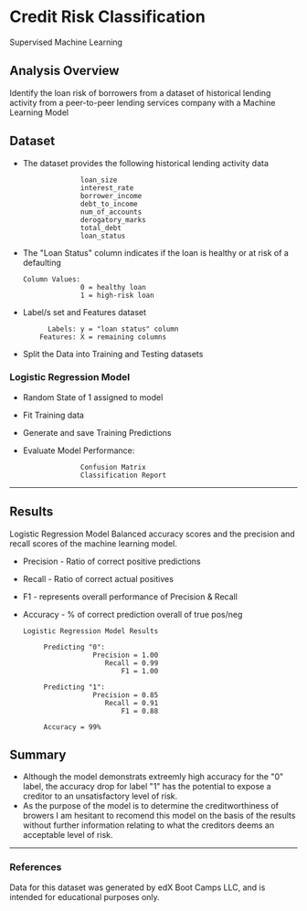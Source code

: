 # Credit Risk Classification
   
   Supervised Machine Learning



## Analysis Overview

Identify the loan risk of borrowers from a dataset of historical lending activity from a peer-to-peer lending services company with a Machine Learning Model 

## Dataset
* The dataset provides the following historical lending activity data

                    loan_size
                    interest_rate
                    borrower_income
                    debt_to_income
                    num_of_accounts
                    derogatory_marks
                    total_debt
                    loan_status
           
* The "Loan Status" column indicates if the loan is healthy or at risk of a defaulting
  
      Column Values:
                    0 = healthy loan
                    1 = high-risk loan              

* Label/s set and Features dataset

            Labels: y = "loan status" column
          Features: X = remaining columns

* Split the Data into Training and Testing datasets    


### Logistic Regression Model

* Random State of 1 assigned to model
* Fit Training data
* Generate and save Training Predictions
* Evaluate Model Performance:

                    Confusion Matrix
                    Classification Report
---

## Results

Logistic Regression Model
Balanced accuracy scores and the precision and recall scores of the machine learning model.
            
  * Precision - Ratio of correct positive predictions 
  * Recall - Ratio of correct actual positives
  * F1 - represents overall performance of Precision & Recall
  * Accuracy - % of correct prediction overall of true pos/neg    
    
        Logistic Regression Model Results
             
             Predicting "0":
                         Precision = 1.00 
                            Recall = 0.99
                                F1 = 1.00

             Predicting "1":
                         Precision = 0.85
                            Recall = 0.91
                                F1 = 0.88
          
             Accuracy = 99% 

## Summary

* Although the model demonstrats extreemly high accuracy for the "0" label, the accuracy drop for label "1" has the potential to expose a creditor to an unsatisfactory level of risk. 
* As the purpose of the model is to determine the creditworthiness of browers I am hesitant to recomend this model on the basis of the results without further information relating to what the creditors deems an acceptable level of risk.  

-----
### References
Data for this dataset was generated by edX Boot Camps LLC, and is intended for educational purposes only.

